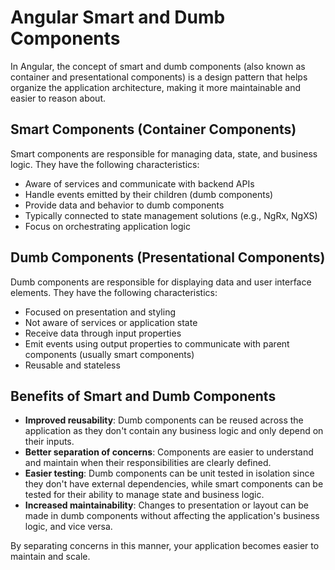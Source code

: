 # Angular Smart and Dumb Components

In Angular, the concept of smart and dumb components (also known as container and presentational components) is a design pattern that helps organize the application architecture, making it more maintainable and easier to reason about.

## Smart Components (Container Components)

Smart components are responsible for managing data, state, and business logic. They have the following characteristics:

- Aware of services and communicate with backend APIs
- Handle events emitted by their children (dumb components)
- Provide data and behavior to dumb components
- Typically connected to state management solutions (e.g., NgRx, NgXS)
- Focus on orchestrating application logic

## Dumb Components (Presentational Components)

Dumb components are responsible for displaying data and user interface elements. They have the following characteristics:

- Focused on presentation and styling
- Not aware of services or application state
- Receive data through input properties
- Emit events using output properties to communicate with parent components (usually smart components)
- Reusable and stateless

## Benefits of Smart and Dumb Components

- **Improved reusability**: Dumb components can be reused across the application as they don't contain any business logic and only depend on their inputs.
- **Better separation of concerns**: Components are easier to understand and maintain when their responsibilities are clearly defined.
- **Easier testing**: Dumb components can be unit tested in isolation since they don't have external dependencies, while smart components can be tested for their ability to manage state and business logic.
- **Increased maintainability**: Changes to presentation or layout can be made in dumb components without affecting the application's business logic, and vice versa.

By separating concerns in this manner, your application becomes easier to maintain and scale.
